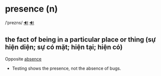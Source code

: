 # presence (n)

/ˈprezns/ [🔊](https://www.oxfordlearnersdictionaries.com/media/english/uk_pron/p/pre/prese/presence__gb_1.mp3) [🔊](https://www.oxfordlearnersdictionaries.com/media/english/us_pron/p/pre/prese/presence__us_2.mp3) 

## the fact of being in a particular place or thing (sự hiện diện; sự có mặt; hiện tại; hiện có)

Opposite [absence](../a/absence-n.md#the-fact-of-somebodysomething-not-existing-or-not-being-available-a-lack-of-something-không-có-vắng-thiếu)

- Testing shows the presence, not the absence of bugs.